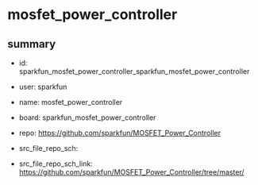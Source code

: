 # mosfet_power_controller
 
## summary 
* id: sparkfun_mosfet_power_controller_sparkfun_mosfet_power_controller
* user: sparkfun
* name: mosfet_power_controller
* board: sparkfun_mosfet_power_controller
* repo: https://github.com/sparkfun/MOSFET_Power_Controller



* src_file_repo_sch: 
* src_file_repo_sch_link: https://github.com/sparkfun/MOSFET_Power_Controller/tree/master/






